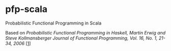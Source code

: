 pfp-scala
=========

Probabilistic Functional Programming in Scala

Based on *Probabilistic Functional Programming in Haskell, Martin Erwig and Steve Kollmansberger 
Journal of Functional Programming, Vol. 16, No. 1, 21-34, 2006* [[1]]

[1]: http://web.engr.oregonstate.edu/~erwig/papers/PFP_JFP06.pdf
